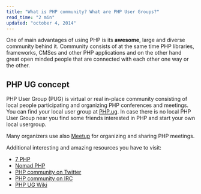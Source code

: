 ```yaml
---
title: "What is PHP community? What are PHP User Groups?"
read_time: "2 min"
updated: "october 4, 2014"
---
```


One of main advantages of using PHP is its **awesome**, large and diverse community behind it. Community consists of at the same time
PHP libraries, frameworks, CMSes and other PHP applications and on the other hand great open minded people that are connected with
each other one way or the other.

## PHP UG concept

PHP User Group (PUG) is virtual or real in-place community consisting of local people participating and organizing PHP conferences and meetings. You
can find your local user group at [PHP.ug][php-ug]. In case there is no local PHP User Group near you find some friends interested in PHP and start your own local
usergroup.

Many organizers use also [Meetup](http://www.meetup.com/) for organizing and sharing PHP meetings.

Additional interesting and amazing resources you have to visit:

* [7 PHP](http://7php.com/category/conferences-user-groups/)
* [Nomad PHP](http://nomadphp.com)
* [PHP community on Twitter](https://twitter.com/phpc)
* [PHP community on IRC](irc://chat.freenode.net:6667/phpc)
* [PHP UG Wiki](https://wiki.php.net/usergroups)

[php-ug]: http://php.ug

